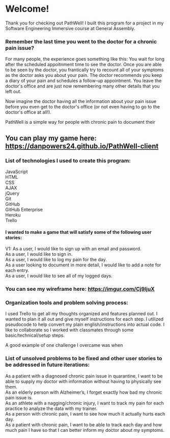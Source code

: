 
# Welcome! #

Thank you for checking out PathWell! I built this program for a project in my Software Engineering Immersive course at General Assembly.

### Remember the last time you went to the doctor for a chronic pain issue? ###

For many people, the experience goes something like this: You wait for long after the scheduled appoitnment time to see the doctor. Once you are able to be seen by the doctor, you frantically try to recount all of your symptoms as the doctor asks you about your pain. The doctor recommends you keep a diary of your pain and schedules a follow-up appointment. You leave the doctor's office and are just now remembering many other details that you left out.

Now imagine the doctor having all the information about your pain issue before you even get to the doctor's office (or not even having to go to the doctor's office at all!).

PathWell is a simple way for people with chronic pain to document their

## You can **play my game** here: https://danpowers24.github.io/PathWell-client #

### **List of technologies** I used to create this program:
JavaScript\
HTML\
CSS\
AJAX\
jQuery\
Git\
GitHub\
GitHub Enterprise\
Heroku\
Trello

#### I wanted to make a game that will satisfy some of the following **user stories**:
V1:
As a user, I would like to sign up with an email and password.\
As a user, I would like to sign in.\
As a user, I would like to log my pain for the day.\
As a user looking to document in more detail, I would like to add a note for each entry.\
As a user, I would like to see all of my logged days.

### You can see my **wireframe** here: https://imgur.com/Cj9IjuX #

### Organization tools and **problem solving process**: #

I used Trello to get all my thoughts organized and features planned out. I wanted to plan it all out and give myself instructions for each step. I utilized pseudocode to help convert my plain english/instructions into actual code. I like to collaborate so I worked with classmates through some basic/technical/setup steps.

A good example of one challenge I overcame was when

### List of **unsolved problems** to be fixed and **other user stories** to be addressed in future iterations: #

As a patient with a diagnosed chronic pain issue in quarantine, I want to be able to supply my doctor with information without having to physically see them.\
As an elderly person with Alzheimer’s, I forget exactly how bad my chronic pain issue is.\
As an athlete with a nagging/chronic injury, I want to track my pain for each practice to analyze the data with my trainer.\
As a person with chronic pain, I want to see how much it actually hurts each day.\
As a patient with chronic pain, I want to be able to track each day and how much pain I have so that I can better inform my doctor about my symptoms.
